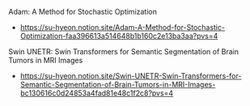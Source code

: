 Adam: A Method for Stochastic Optimization

- https://su-hyeon.notion.site/Adam-A-Method-for-Stochastic-Optimization-faa396613a514648b1b160c2e13ba3aa?pvs=4

Swin UNETR: Swin Transformers for Semantic Segmentation of Brain Tumors in MRI Images

- https://su-hyeon.notion.site/Swin-UNETR-Swin-Transformers-for-Semantic-Segmentation-of-Brain-Tumors-in-MRI-Images-bc130616c0d24853a4fad81e48c1f2c8?pvs=4
